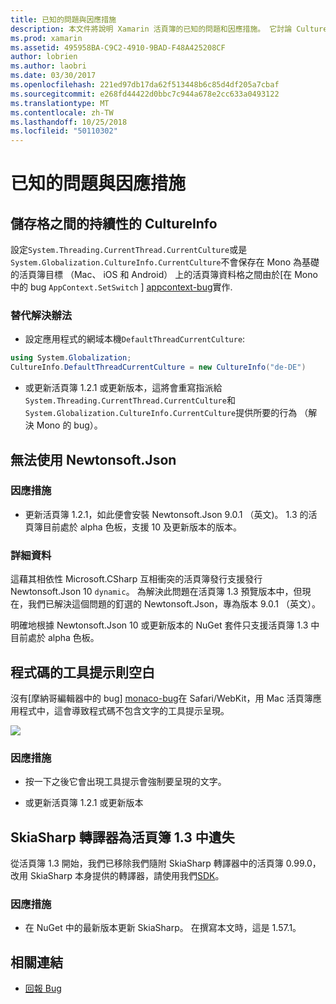 ```yaml
---
title: 已知的問題與因應措施
description: 本文件將說明 Xamarin 活頁簿的已知的問題和因應措施。 它討論 CultureInfo 問題、 JSON 問題和更多功能。
ms.prod: xamarin
ms.assetid: 495958BA-C9C2-4910-9BAD-F48A425208CF
author: lobrien
ms.author: laobri
ms.date: 03/30/2017
ms.openlocfilehash: 221ed97db17da62f513448b6c85d4df205a7cbaf
ms.sourcegitcommit: e268fd44422d0bbc7c944a678e2cc633a0493122
ms.translationtype: MT
ms.contentlocale: zh-TW
ms.lasthandoff: 10/25/2018
ms.locfileid: "50110302"
---
```

# <a name="known-issues--workarounds"></a>已知的問題與因應措施

## <a name="persistence-of-cultureinfo-across-cells"></a>儲存格之間的持續性的 CultureInfo

設定`System.Threading.CurrentThread.CurrentCulture`或是`System.Globalization.CultureInfo.CurrentCulture`不會保存在 Mono 為基礎的活頁簿目標 （Mac、 iOS 和 Android） 上的活頁簿資料格之間由於[在 Mono 中的 bug `AppContext.SetSwitch` ] [ appcontext-bug]實作.

### <a name="workarounds"></a>替代解決辦法

* 設定應用程式的網域本機`DefaultThreadCurrentCulture`:
```csharp
using System.Globalization;
CultureInfo.DefaultThreadCurrentCulture = new CultureInfo("de-DE")
```

* 或更新活頁簿 1.2.1 或更新版本，這將會重寫指派給`System.Threading.CurrentThread.CurrentCulture`和`System.Globalization.CultureInfo.CurrentCulture`提供所要的行為 （解決 Mono 的 bug）。

## <a name="unable-to-use-newtonsoftjson"></a>無法使用 Newtonsoft.Json

### <a name="workaround"></a>因應措施

* 更新活頁簿 1.2.1，如此便會安裝 Newtonsoft.Json 9.0.1 （英文)。
  1.3 的活頁簿目前處於 alpha 色板，支援 10 及更新版本的版本。

### <a name="details"></a>詳細資料

這藉其相依性 Microsoft.CSharp 互相衝突的活頁簿發行支援發行 Newtonsoft.Json 10 `dynamic`。 為解決此問題在活頁簿 1.3 預覽版本中，但現在，我們已解決這個問題的釘選的 Newtonsoft.Json，專為版本 9.0.1 （英文）。

明確地根據 Newtonsoft.Json 10 或更新版本的 NuGet 套件只支援活頁簿 1.3 中目前處於 alpha 色板。

## <a name="code-tooltips-are-blank"></a>程式碼的工具提示則空白

沒有[摩納哥編輯器中的 bug] [ monaco-bug]在 Safari/WebKit，用 Mac 活頁簿應用程式中，這會導致程式碼不包含文字的工具提示呈現。

![](general-images/monaco-signature-help-bug.png)

### <a name="workaround"></a>因應措施

* 按一下之後它會出現工具提示會強制要呈現的文字。

* 或更新活頁簿 1.2.1 或更新版本

[appcontext-bug]: https://bugzilla.xamarin.com/show_bug.cgi?id=54448
[monaco-bug]: https://github.com/Microsoft/monaco-editor/issues/408

## <a name="skiasharp-renderers-are-missing-in-workbooks-13"></a>SkiaSharp 轉譯器為活頁簿 1.3 中遺失

從活頁簿 1.3 開始，我們已移除我們隨附 SkiaSharp 轉譯器中的活頁簿 0.99.0，改用 SkiaSharp 本身提供的轉譯器，請使用我們[SDK](~/tools/workbooks/sdk/index.md)。

### <a name="workaround"></a>因應措施

* 在 NuGet 中的最新版本更新 SkiaSharp。 在撰寫本文時，這是 1.57.1。

## <a name="related-links"></a>相關連結

- [回報 Bug](~/tools/workbooks/install.md#reporting-bugs)
